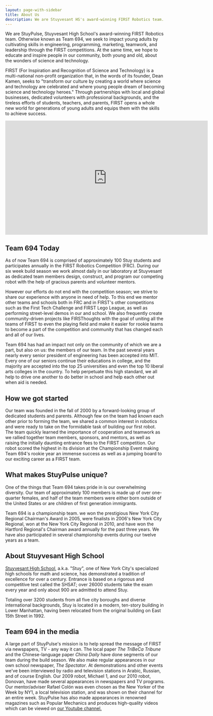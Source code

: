 ```yaml
---
layout: page-with-sidebar
title: About Us
description: We are Stuyvesant HS's award-winning FIRST Robotics team. Team 694 cultivates skills in engineering, programming, marketing, and team leadership.
---
```

We are StuyPulse, Stuyvesant High School's award-winning FIRST Robotics team. Otherwise known as Team 694, we seek to impact young adults by cultivating skills in engineering, programming, marketing, teamwork, and leadership through the FIRST competitions. At the same time, we hope to educate and inspire people in our community, both young and old, about the wonders of science and technology.

FIRST (For Inspiration and Recognition of Science and Technology) is a multi-national non-profit organization that, in the words of its founder, Dean Kamen, seeks to "transform our culture by creating a world where science and technology are celebrated and where young people dream of becoming science and technology heroes." Through partnerships with local and global businesses, dedicated volunteers with professional backgrounds, and the tireless efforts of students, teachers, and parents, FIRST opens a whole new world for generations of young adults and equips them with the skills to achieve success.

<div style="text-align: center">
    <iframe width="640" height="360" src="http://www.youtube.com/embed/Wi5rb44fdxI" frameborder="0"> </iframe>
</div>

## Team 694 Today
As of now Team 694 is comprised of approximately 100 Stuy students and participates annually in the FIRST Robotics Competition (FRC). During our six week build season we work almost daily in our laboratory at Stuyvesant as dedicated team members design, construct, and program our competing robot with the help of gracious parents and volunteer mentors.

However our efforts do not end with the competition season; we strive to share our experience with anyone in need of help. To this end we mentor other teams and schools both in FRC and in FIRST's other competitions such as the First Tech Challenge and FIRST Lego League, as well as performing street-level demos in our and school. We also frequently create community-driven projects like FIRSThoughts with the goal of uniting all the teams of FIRST to even the playing field and make it easier for rookie teams to become a part of the competition and community that has changed each and all of our lives.

Team 694 has had an impact not only on the community of which we are a part, but also on us: the members of our team. In the past several years nearly every senior president of engineering has been accepted into MIT. Every one of our seniors continue their educations in college, and the majority are accepted into the top 25 universities and even the top 10 liberal arts colleges in the country. To help perpetuate this high standard, we all help to drive one another to do better in school and help each other out when aid is needed.

## How we got started
Our team was founded in the fall of 2000 by a forward-looking group of dedicated students and parents. Although few on the team had known each other prior to forming the team, we shared a common interest in robotics and were ready to take on the formidable task of building our first robot. The team quickly learned the importance of cooperation and teamwork as we rallied together team members, sponsors, and mentors, as well as raising the initially daunting entrance fees to the FIRST competition. Our robot scored the highest in its division at the Championship Event making Team 694's rookie year an immense success as well as a jumping board to our exciting career as a FIRST team.

## What makes StuyPulse unique?
One of the things that Team 694 takes pride in is our overwhelming diversity. Our team of approximately 100 members is made up of over one-quarter females, and half of the team members were either born outside of the United States or are children of first generation immigrants.

Team 694 is a championship team. we won the prestigious New York City Regional Chairman's Award in 2005, were finalists in 2006's New York City Regional, won at the New York City Regional in 2010, and have won the Hartford Regional's Chairman award annually for the past three years. We have also participated in several championship events during our twelve years as a team.

## About Stuyvesant High School
[Stuyvesant High School](http://stuy.enschool.org/), a.k.a. "Stuy", one of New York City's specialized high schools for math and science, has demonstrated a tradition of excellence for over a century. Entrance is based on a rigorous and competitive test called the SHSAT; over 26000 students take the exam every year and only about 900 are admitted to attend Stuy.

Totaling over 3200 students from all five city boroughs and diverse international backgrounds, Stuy is located in a modern, ten-story building in Lower Manhattan, having been relocated from the original building on East 15th Street in 1992.

## Team 694 in the media
A large part of StuyPulse's mission is to help spread the message of FIRST via newspapers, TV - any way it can. The local paper *The TriBeCa Tribune* and the Chinese-language paper *China Daily* have done segments of our team during the build season. We also make regular appearances in our own school newspaper, *The Spectator*. At demonstrations and other events we've been interviewed by radio and television stations in Arabic, Russian, and of course English. Our 2009 robot, Michael 1, and our 2010 robot, Donovan, have made several appearances in newspapers and TV programs. Our mentor/adviser Rafael Colón was even chosen as the New Yorker of the Week by NY1, a local television station, and was shown on their channel for an entire week. StuyPulse has also made appearances in renowned magazines such as Popular Mechanics and produces high-quality videos which can be viewed on [our Youtube channel.](http://www.youtube.com/stuy694)
